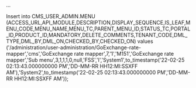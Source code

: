 ...


Insert into CMS_USER_ADMIN.MENU (ACCESS_URL,API_MODULE,DESCRIPTION,DISPLAY_SEQUENCE,IS_LEAF,MENU_CODE,MENU_NAME,MENU_TC,PARENT_MENU_ID,STATUS_TC,PORTAL_ID,PRODUCT_ID,MANDATORY,DELETE_COMMENTS,TENANT_CODE,DML_TYPE,DML_BY,DML_ON,CHECKED_BY,CHECKED_ON) values ('/administration/user-administration/GoExchange-rate-mapper','cms','GoExchange rate mapper',7,'1','M151','GoExchange rate mapper','Sub menu',3,1,1,1,0,null,'FSS','I','System1',to_timestamp('22-02-25 02:13:43.000000000 PM','DD-MM-RR HH12:MI:SSXFF AM'),'System2',to_timestamp('22-02-25 02:13:43.000000000 PM','DD-MM-RR HH12:MI:SSXFF AM'));